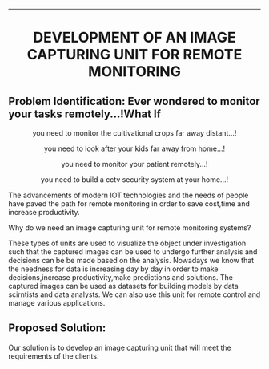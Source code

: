 ___
<h1 align="center"> DEVELOPMENT OF AN IMAGE CAPTURING UNIT FOR REMOTE MONITORING</h1>

## Problem Identification: Ever wondered to monitor your tasks remotely...!What If

<p align="center">you need to monitor the cultivational crops far away distant...!</p>
<p align="center">you need to look after your kids far away from home...!</p>
<p align="center">you need to monitor your patient remotely...!</p>
<p align="center">you need to build a cctv security system at your home...!</p>
          
<p>The advancements of modern IOT technologies and the needs of people have paved the path for remote monitoring in order to save cost,time and increase productivity.
  
  Why do we need an image capturing unit for remote monitoring systems?
  
  These types of units are used to visualize the object under investigation such that the captured images can be used to undergo further analysis and decisions can be be made based on the analysis.
  Nowadays we know that the needness for data is increasing day by day  in order to make decisions,increase productivity,make predictions and solutions. The captured images can be used as datasets for building models by data scirntists and data analysts.
  We can also use this unit for remote control and manage various applications.
  
  ## Proposed Solution:
  
  <p>Our solution is to develop an image capturing unit that will meet the requirements of the clients.</p>
  
  ## 
  
